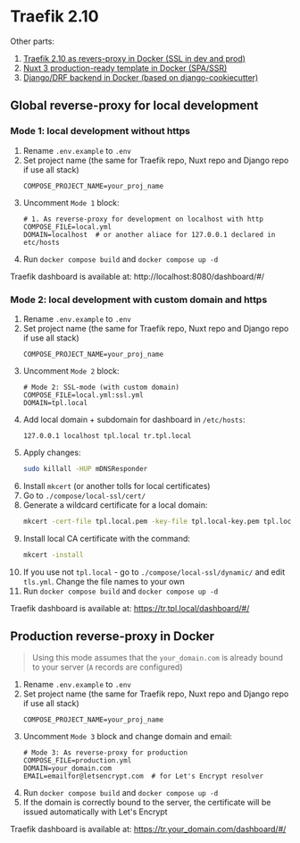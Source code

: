 # Traefik 2.10

Other parts:

1. [Traefik 2.10 as revers-proxy in Docker (SSL in dev and prod)](https://github.com/baikov/tpl-traefik)
2. [Nuxt 3 production-ready template in Docker (SPA/SSR)](https://github.com/baikov/tpl-nuxt3)
3. [Django/DRF backend in Docker (based on django-cookiecutter)](https://github.com/baikov/drf-tpl)

## Global reverse-proxy for local development

### Mode 1: local development without https

1. Rename `.env.example` to `.env`
1. Set project name (the same for Traefik repo, Nuxt repo and Django repo if use all stack)
    ```env
    COMPOSE_PROJECT_NAME=your_proj_name
    ```
1. Uncomment `Mode 1` block:
    ```env
    # 1. As reverse-proxy for development on localhost with http
    COMPOSE_FILE=local.yml
    DOMAIN=localhost  # or another aliace for 127.0.0.1 declared in etc/hosts
    ```
1. Run `docker compose build` and `docker compose up -d`

Traefik dashboard is available at: http://localhost:8080/dashboard/#/

### Mode 2: local development with custom domain and https

1. Rename `.env.example` to `.env`
1. Set project name (the same for Traefik repo, Nuxt repo and Django repo if use all stack)
    ```env
    COMPOSE_PROJECT_NAME=your_proj_name
    ```
1. Uncomment `Mode 2` block:
    ```env
    # Mode 2: SSL-mode (with custom domain)
    COMPOSE_FILE=local.yml:ssl.yml
    DOMAIN=tpl.local
    ```
1. Add local domain + subdomain for dashboard in `/etc/hosts`:
    ```vim
    127.0.0.1 localhost tpl.local tr.tpl.local
    ```
1. Apply changes:
    ```bash
    sudo killall -HUP mDNSResponder
    ```
1. Install `mkcert` (or another tolls for local certificates)
1. Go to `./compose/local-ssl/cert/`
1. Generate a wildcard certificate for a local domain:
    ```bash
    mkcert -cert-file tpl.local.pem -key-file tpl.local-key.pem tpl.local "*.tpl.local"  # * for subdomains
    ```
1. Install local CA certificate with the command:
    ```bash
    mkcert -install
    ```
1. If you use not `tpl.local` - go to `./compose/local-ssl/dynamic/` and edit `tls.yml`. Change the file names to your own
1. Run `docker compose build` and `docker compose up -d`

Traefik dashboard is available at: https://tr.tpl.local/dashboard/#/

## Production reverse-proxy in Docker

> Using this mode assumes that the `your_domain.com` is already bound to your server (`A` records are configured)

1. Rename `.env.example` to `.env`
1. Set project name (the same for Traefik repo, Nuxt repo and Django repo if use all stack)
    ```env
    COMPOSE_PROJECT_NAME=your_proj_name
    ```
1. Uncomment `Mode 3` block and change domain and email:
    ```env
    # Mode 3: As reverse-proxy for production
    COMPOSE_FILE=production.yml
    DOMAIN=your_domain.com
    EMAIL=emailfor@letsencrypt.com  # for Let's Encrypt resolver
    ```
1. Run `docker compose build` and `docker compose up -d`
1. If the domain is correctly bound to the server, the certificate will be issued automatically with Let's Encrypt

Traefik dashboard is available at: https://tr.your_domain.com/dashboard/#/
